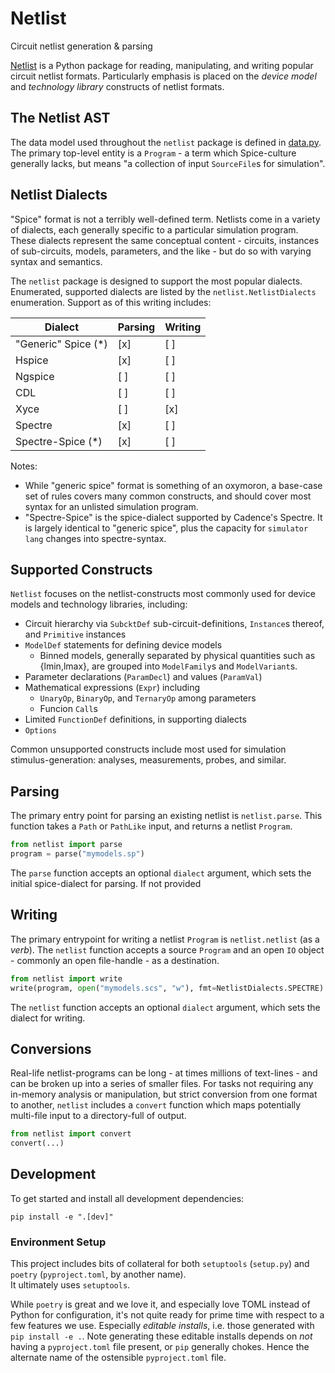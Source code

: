 # Netlist

Circuit netlist generation & parsing

[Netlist](https://github.com/dan-fritchman/Netlist) is a Python package for reading, manipulating, and writing popular circuit netlist formats.
Particularly emphasis is placed on the _device model_ and _technology library_ constructs of netlist formats.

## The Netlist AST

The data model used throughout the `netlist` package is defined in [data.py](netlist/data.py).
The primary top-level entity is a `Program` - a term which Spice-culture generally lacks,
but means "a collection of input `SourceFile`s for simulation".

## Netlist Dialects

"Spice" format is not a terribly well-defined term.
Netlists come in a variety of dialects, each generally specific to a particular simulation program.
These dialects represent the same conceptual content - circuits, instances of sub-circuits, models, parameters, and the like -
but do so with varying syntax and semantics.

The `netlist` package is designed to support the most popular dialects.
Enumerated, supported dialects are listed by the `netlist.NetlistDialects` enumeration.
Support as of this writing includes:

| Dialect              | Parsing | Writing |
| -------------------- | ------- | ------- |
| "Generic" Spice (\*) | [x]     | [ ]     |
| Hspice               | [x]     | [ ]     |
| Ngspice              | [ ]     | [ ]     |
| CDL                  | [ ]     | [ ]     |
| Xyce                 | [ ]     | [x]     |
| Spectre              | [x]     | [ ]     |
| Spectre-Spice (\*)   | [x]     | [ ]     |

Notes:

- While "generic spice" format is something of an oxymoron, a base-case set of rules covers many common constructs, and should cover most syntax for an unlisted simulation program.
- "Spectre-Spice" is the spice-dialect supported by Cadence's Spectre. It is largely identical to "generic spice", plus the capacity for `simulator lang` changes into spectre-syntax.

## Supported Constructs

`Netlist` focuses on the netlist-constructs most commonly used for device models and technology libraries, including:

- Circuit hierarchy via `SubcktDef` sub-circuit-definitions, `Instance`s thereof, and `Primitive` instances
- `ModelDef` statements for defining device models
  - Binned models, generally separated by physical quantities such as {lmin,lmax}, are grouped into `ModelFamily`s and `ModelVariant`s.
- Parameter declarations (`ParamDecl`) and values (`ParamVal`)
- Mathematical expressions (`Expr`) including
  - `UnaryOp`, `BinaryOp`, and `TernaryOp` among parameters
  - Funcion `Call`s
- Limited `FunctionDef` definitions, in supporting dialects
- `Options`

Common unsupported constructs include most used for simulation stimulus-generation: analyses, measurements, probes, and similar.

## Parsing

The primary entry point for parsing an existing netlist is `netlist.parse`.
This function takes a `Path` or `PathLike` input, and returns a netlist `Program`.

```python
from netlist import parse
program = parse("mymodels.sp")
```

The `parse` function accepts an optional `dialect` argument, which sets the initial spice-dialect for parsing.
If not provided

## Writing

The primary entrypoint for writing a netlist `Program` is `netlist.netlist` (as a _verb_). The `netlist` function accepts a source `Program` and an open `IO` object - commonly an open file-handle - as a destination.

```python
from netlist import write
write(program, open("mymodels.scs", "w"), fmt=NetlistDialects.SPECTRE)
```

The `netlist` function accepts an optional `dialect` argument, which sets the dialect for writing.

## Conversions

Real-life netlist-programs can be long - at times millions of text-lines -
and can be broken up into a series of smaller files.
For tasks not requiring any in-memory analysis or manipulation, but strict conversion from one format to another,
`netlist` includes a `convert` function which maps potentially multi-file input to a directory-full of output.

```python
from netlist import convert
convert(...)
```

## Development 

To get started and install all development dependencies: 

```
pip install -e ".[dev]"
```

### Environment Setup 

This project includes bits of collateral for both `setuptools` (`setup.py`) and `poetry` (`pyproject.toml`, by another name).  
It ultimately uses `setuptools`. 

While `poetry` is great and we love it, and especially love TOML instead of Python for configuration, 
it's not quite ready for prime time with respect to a few features we use. 
Especially *editable installs*, i.e. those generated with `pip install -e .`. 
Note generating these editable installs depends on *not* having a `pyproject.toml` file present, 
or `pip` generally chokes. Hence the alternate name of the ostensible `pyproject.toml` file. 

